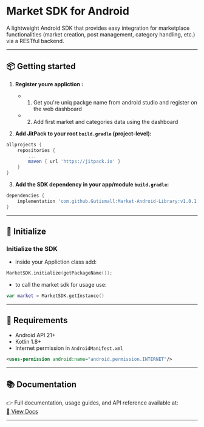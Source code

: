 # Market SDK for Android

A lightweight Android SDK that provides easy integration for marketplace functionalities (market creation, post management, category handling, etc.) via a RESTful backend.

---

## 📦 Getting started

1. **Register youre appliction :**
    - 1. Get you're uniq packge name from android studio and register on the web dashboard
    - 2. Add first market and categories data using the dashboard

2. **Add JitPack to your root `build.gradle` (project-level):**

```gradle
allprojects {
    repositories {
        ...
        maven { url 'https://jitpack.io' }
    }
}
```

3. **Add the SDK dependency in your app/module `build.gradle`:**

```gradle
dependencies {
    implementation 'com.github.Gutismall:Market-Android-Library:v1.0.1'
}
```

---

## 🚀 Initialize

###  **Initialize the SDK**
- inside your Appliction class add:

```kotlin
MarketSDK.initialize(getPackageName());
```
- to call the market sdk for usage use: 
```kotlin
var market = MarketSDK.getInstance()
```
---

## 🧾 Requirements

- Android API 21+
- Kotlin 1.8+
- Internet permission in `AndroidManifest.xml`

```xml
<uses-permission android:name="android.permission.INTERNET"/>
```

---

## 📚 Documentation

👉 Full documentation, usage guides, and API reference available at:  
[📖 View Docs](https://github.com/Gutismall/Market-Android-Library/tree/main/docs)

---
